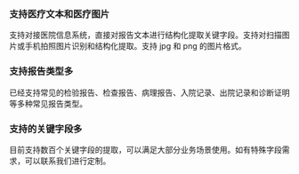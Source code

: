 ### 支持医疗文本和医疗图片
支持对接医院信息系统，直接对报告文本进行结构化提取关键字段。支持对扫描图片或手机拍照图片识别和结构化提取。支持 jpg 和 png 的图片格式。

### 支持报告类型多
已经支持常见的检验报告、检查报告、病理报告、入院记录、出院记录和诊断证明等多种常见报告类型。

### 支持的关键字段多
目前支持数百个关键字段的提取，可以满足大部分业务场景使用。如有特殊字段需求，可以联系我们进行定制。
